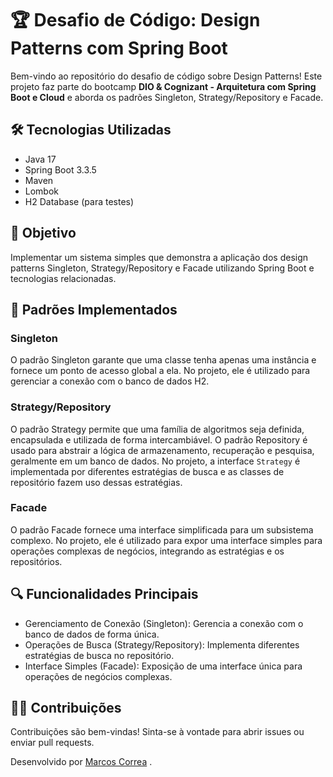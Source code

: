 # 🏆 Desafio de Código: Design Patterns com Spring Boot

Bem-vindo ao repositório do desafio de código sobre Design Patterns! Este projeto faz parte do bootcamp **DIO & Cognizant - Arquitetura com Spring Boot e Cloud** e aborda os padrões Singleton, Strategy/Repository e Facade.

## 🛠️ Tecnologias Utilizadas
- Java 17
- Spring Boot 3.3.5
- Maven
- Lombok
- H2 Database (para testes)

## 🎯 Objetivo
Implementar um sistema simples que demonstra a aplicação dos design patterns Singleton, Strategy/Repository e Facade utilizando Spring Boot e tecnologias relacionadas.


## 📌 Padrões Implementados

### Singleton
O padrão Singleton garante que uma classe tenha apenas uma instância e fornece um ponto de acesso global a ela. No projeto, ele é utilizado para gerenciar a conexão com o banco de dados H2.

### Strategy/Repository
O padrão Strategy permite que uma família de algoritmos seja definida, encapsulada e utilizada de forma intercambiável. O padrão Repository é usado para abstrair a lógica de armazenamento, recuperação e pesquisa, geralmente em um banco de dados. No projeto, a interface `Strategy` é implementada por diferentes estratégias de busca e as classes de repositório fazem uso dessas estratégias.

### Facade
O padrão Facade fornece uma interface simplificada para um subsistema complexo. No projeto, ele é utilizado para expor uma interface simples para operações complexas de negócios, integrando as estratégias e os repositórios.

## 🔍 Funcionalidades Principais
 - Gerenciamento de Conexão (Singleton): Gerencia a conexão com o banco de dados de forma única.
 - Operações de Busca (Strategy/Repository): Implementa diferentes estratégias de busca no repositório.
 - Interface Simples (Facade): Exposição de uma interface única para operações de negócios complexas.

## 🧑‍💻 Contribuições
Contribuições são bem-vindas! Sinta-se à vontade para abrir issues ou enviar pull requests.



Desenvolvido por [Marcos Correa](https://github.com/correamarcos) .
